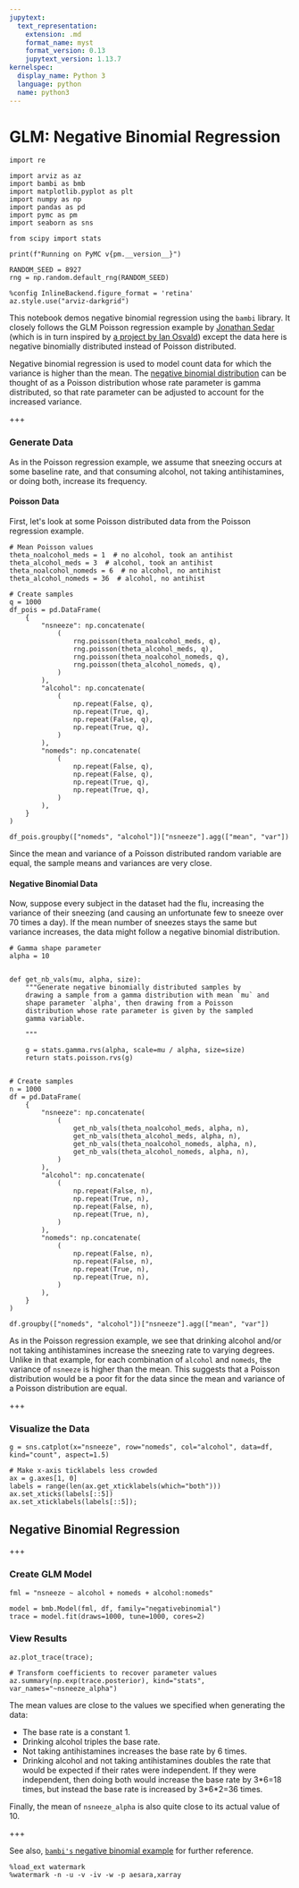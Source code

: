 ```yaml
---
jupytext:
  text_representation:
    extension: .md
    format_name: myst
    format_version: 0.13
    jupytext_version: 1.13.7
kernelspec:
  display_name: Python 3
  language: python
  name: python3
---
```


# GLM: Negative Binomial Regression

```{code-cell} ipython3
import re

import arviz as az
import bambi as bmb
import matplotlib.pyplot as plt
import numpy as np
import pandas as pd
import pymc as pm
import seaborn as sns

from scipy import stats

print(f"Running on PyMC v{pm.__version__}")
```

```{code-cell} ipython3
RANDOM_SEED = 8927
rng = np.random.default_rng(RANDOM_SEED)

%config InlineBackend.figure_format = 'retina'
az.style.use("arviz-darkgrid")
```

This notebook demos negative binomial regression using the `bambi` library. It closely follows the GLM Poisson regression example by [Jonathan Sedar](https://github.com/jonsedar) (which is in turn inspired by [a project by Ian Osvald](http://ianozsvald.com/2016/05/07/statistically-solving-sneezes-and-sniffles-a-work-in-progress-report-at-pydatalondon-2016/)) except the data here is negative binomially distributed instead of Poisson distributed.

Negative binomial regression is used to model count data for which the variance is higher than the mean. The [negative binomial distribution](https://en.wikipedia.org/wiki/Negative_binomial_distribution) can be thought of as a Poisson distribution whose rate parameter is gamma distributed, so that rate parameter can be adjusted to account for the increased variance.

+++

### Generate Data

As in the Poisson regression example, we assume that sneezing occurs at some baseline rate, and that consuming alcohol, not taking antihistamines, or doing both, increase its frequency.

#### Poisson Data

First, let's look at some Poisson distributed data from the Poisson regression example.

```{code-cell} ipython3
# Mean Poisson values
theta_noalcohol_meds = 1  # no alcohol, took an antihist
theta_alcohol_meds = 3  # alcohol, took an antihist
theta_noalcohol_nomeds = 6  # no alcohol, no antihist
theta_alcohol_nomeds = 36  # alcohol, no antihist

# Create samples
q = 1000
df_pois = pd.DataFrame(
    {
        "nsneeze": np.concatenate(
            (
                rng.poisson(theta_noalcohol_meds, q),
                rng.poisson(theta_alcohol_meds, q),
                rng.poisson(theta_noalcohol_nomeds, q),
                rng.poisson(theta_alcohol_nomeds, q),
            )
        ),
        "alcohol": np.concatenate(
            (
                np.repeat(False, q),
                np.repeat(True, q),
                np.repeat(False, q),
                np.repeat(True, q),
            )
        ),
        "nomeds": np.concatenate(
            (
                np.repeat(False, q),
                np.repeat(False, q),
                np.repeat(True, q),
                np.repeat(True, q),
            )
        ),
    }
)
```

```{code-cell} ipython3
df_pois.groupby(["nomeds", "alcohol"])["nsneeze"].agg(["mean", "var"])
```

Since the mean and variance of a Poisson distributed random variable are equal, the sample means and variances are very close.

#### Negative Binomial Data

Now, suppose every subject in the dataset had the flu, increasing the variance of their sneezing (and causing an unfortunate few to sneeze over 70 times a day). If the mean number of sneezes stays the same but variance increases, the data might follow a negative binomial distribution.

```{code-cell} ipython3
# Gamma shape parameter
alpha = 10


def get_nb_vals(mu, alpha, size):
    """Generate negative binomially distributed samples by
    drawing a sample from a gamma distribution with mean `mu` and
    shape parameter `alpha', then drawing from a Poisson
    distribution whose rate parameter is given by the sampled
    gamma variable.

    """

    g = stats.gamma.rvs(alpha, scale=mu / alpha, size=size)
    return stats.poisson.rvs(g)


# Create samples
n = 1000
df = pd.DataFrame(
    {
        "nsneeze": np.concatenate(
            (
                get_nb_vals(theta_noalcohol_meds, alpha, n),
                get_nb_vals(theta_alcohol_meds, alpha, n),
                get_nb_vals(theta_noalcohol_nomeds, alpha, n),
                get_nb_vals(theta_alcohol_nomeds, alpha, n),
            )
        ),
        "alcohol": np.concatenate(
            (
                np.repeat(False, n),
                np.repeat(True, n),
                np.repeat(False, n),
                np.repeat(True, n),
            )
        ),
        "nomeds": np.concatenate(
            (
                np.repeat(False, n),
                np.repeat(False, n),
                np.repeat(True, n),
                np.repeat(True, n),
            )
        ),
    }
)
```

```{code-cell} ipython3
df.groupby(["nomeds", "alcohol"])["nsneeze"].agg(["mean", "var"])
```

As in the Poisson regression example, we see that drinking alcohol and/or not taking antihistamines increase the sneezing rate to varying degrees. Unlike in that example, for each combination of `alcohol` and `nomeds`, the variance of `nsneeze` is higher than the mean. This suggests that a Poisson distribution would be a poor fit for the data since the mean and variance of a Poisson distribution are equal.

+++

### Visualize the Data

```{code-cell} ipython3
g = sns.catplot(x="nsneeze", row="nomeds", col="alcohol", data=df, kind="count", aspect=1.5)

# Make x-axis ticklabels less crowded
ax = g.axes[1, 0]
labels = range(len(ax.get_xticklabels(which="both")))
ax.set_xticks(labels[::5])
ax.set_xticklabels(labels[::5]);
```

## Negative Binomial Regression

+++

### Create GLM Model

```{code-cell} ipython3
fml = "nsneeze ~ alcohol + nomeds + alcohol:nomeds"

model = bmb.Model(fml, df, family="negativebinomial")
trace = model.fit(draws=1000, tune=1000, cores=2)
```

### View Results

```{code-cell} ipython3
az.plot_trace(trace);
```

```{code-cell} ipython3
# Transform coefficients to recover parameter values
az.summary(np.exp(trace.posterior), kind="stats", var_names="~nsneeze_alpha")
```

The mean values are close to the values we specified when generating the data:
- The base rate is a constant 1.
- Drinking alcohol triples the base rate.
- Not taking antihistamines increases the base rate by 6 times.
- Drinking alcohol and not taking antihistamines doubles the rate that would be expected if their rates were independent. If they were independent, then doing both would increase the base rate by 3\*6=18 times, but instead the base rate is increased by 3\*6\*2=36 times.

Finally, the mean of `nsneeze_alpha` is also quite close to its actual value of 10.

+++

See also, [`bambi's` negative binomial example](https://bambinos.github.io/bambi/master/notebooks/negative_binomial.html) for further reference.

```{code-cell} ipython3
%load_ext watermark
%watermark -n -u -v -iv -w -p aesara,xarray
```
